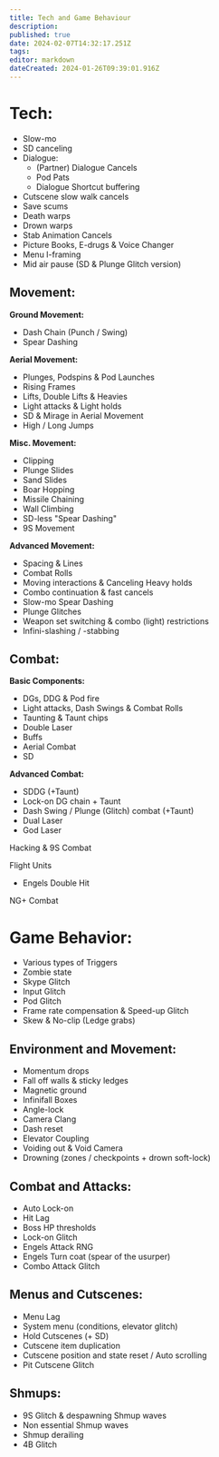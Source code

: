```yaml
---
title: Tech and Game Behaviour
description: 
published: true
date: 2024-02-07T14:32:17.251Z
tags: 
editor: markdown
dateCreated: 2024-01-26T09:39:01.916Z
---
```


# Tech:


- Slow-mo
- SD canceling
- Dialogue:
	- (Partner) Dialogue Cancels
	- Pod Pats
	- Dialogue Shortcut buffering
- Cutscene slow walk cancels
- Save scums
- Death warps
- Drown warps
- Stab Animation Cancels
- Picture Books, E-drugs & Voice Changer
- Menu I-framing
- Mid air pause (SD & Plunge Glitch version)

## Movement:
**Ground Movement:**
- Dash Chain (Punch / Swing)
- Spear Dashing

**Aerial Movement:**
- Plunges, Podspins & Pod Launches
- Rising Frames
- Lifts, Double Lifts & Heavies
- Light attacks & Light holds
- SD & Mirage in Aerial Movement
- High / Long Jumps

**Misc. Movement:**
- Clipping
- Plunge Slides
- Sand Slides 
- Boar Hopping
- Missile Chaining
- Wall Climbing
- SD-less "Spear Dashing"
- 9S Movement

**Advanced Movement:**
- Spacing & Lines
- Combat Rolls
- Moving interactions & Canceling Heavy holds
- Combo continuation & fast cancels 
- Slow-mo Spear Dashing
- Plunge Glitches
- Weapon set switching & combo (light) restrictions
- Infini-slashing / -stabbing 
## Combat:
**Basic Components:**
- DGs, DDG & Pod fire
- Light attacks, Dash Swings & Combat Rolls
- Taunting & Taunt chips
- Double Laser
- Buffs
- Aerial Combat
- SD

**Advanced Combat:**
- SDDG (+Taunt)
- Lock-on DG chain + Taunt
- Dash Swing / Plunge (Glitch) combat (+Taunt)
- Dual Laser
- God Laser

Hacking & 9S Combat

Flight Units
- Engels Double Hit

NG+ Combat
# Game Behavior:
- Various types of Triggers
- Zombie state
- Skype Glitch
- Input Glitch
- Pod Glitch
- Frame rate compensation & Speed-up Glitch
- Skew & No-clip (Ledge grabs)
## Environment and Movement:
- Momentum drops
- Fall off walls & sticky ledges
- Magnetic ground
- Infinifall Boxes
- Angle-lock
- Camera Clang
- Dash reset
- Elevator Coupling 
- Voiding out & Void Camera
- Drowning (zones / checkpoints + drown soft-lock)
## Combat and Attacks:
- Auto Lock-on
- Hit Lag
- Boss HP thresholds
- Lock-on Glitch
- Engels Attack RNG
- Engels Turn coat (spear of the usurper)
- Combo Attack Glitch
## Menus and Cutscenes:
- Menu Lag
- System menu (conditions, elevator glitch)
- Hold Cutscenes (+ SD)
- Cutscene item duplication
- Cutscene position and state reset / Auto scrolling
- Pit Cutscene Glitch
## Shmups:
- 9S Glitch & despawning Shmup waves
- Non essential Shmup waves
- Shmup derailing 
- 4B Glitch




